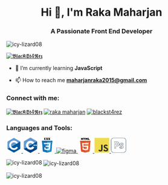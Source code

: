 <h1 align="center">Hi 👋, I'm Raka Maharjan</h1>
<h3 align="center">A Passionate Front End Developer</h3>

<p align="left"> <img src="https://komarev.com/ghpvc/?username=icy-lizard08&label=Profile%20views&color=0e75b6&style=flat" alt="icy-lizard08" /> </p>

<p align="left"> <a href="https://twitter.com/𝕭𝖑𝖆𝖈𝕶𝕾𝖙4𝕽𝖊𝖟" target="blank"><img src="https://img.shields.io/twitter/follow/𝕭𝖑𝖆𝖈𝕶𝕾𝖙4𝕽𝖊𝖟?logo=twitter&style=for-the-badge" alt="𝕭𝖑𝖆𝖈𝕶𝕾𝖙4𝕽𝖊𝖟" /></a> </p>

- 🌱 I’m currently learning **JavaScript**

- 📫 How to reach me **maharjanraka2015@gmail.com**

<h3 align="left">Connect with me:</h3>
<p align="left">
<a href="https://twitter.com/𝕭𝖑𝖆𝖈𝕶𝕾𝖙4𝕽𝖊𝖟" target="blank"><img align="center" src="https://raw.githubusercontent.com/rahuldkjain/github-profile-readme-generator/master/src/images/icons/Social/twitter.svg" alt="𝕭𝖑𝖆𝖈𝕶𝕾𝖙4𝕽𝖊𝖟" height="30" width="40" /></a>
<a href="https://fb.com/raka maharjan" target="blank"><img align="center" src="https://raw.githubusercontent.com/rahuldkjain/github-profile-readme-generator/master/src/images/icons/Social/facebook.svg" alt="raka maharjan" height="30" width="40" /></a>
<a href="https://instagram.com/blackst4rez" target="blank"><img align="center" src="https://raw.githubusercontent.com/rahuldkjain/github-profile-readme-generator/master/src/images/icons/Social/instagram.svg" alt="blackst4rez" height="30" width="40" /></a>
</p>

<h3 align="left">Languages and Tools:</h3>
<p align="left"> <a href="https://www.cprogramming.com/" target="_blank" rel="noreferrer"> <img src="https://raw.githubusercontent.com/devicons/devicon/master/icons/c/c-original.svg" alt="c" width="40" height="40"/> </a> <a href="https://www.w3schools.com/cpp/" target="_blank" rel="noreferrer"> <img src="https://raw.githubusercontent.com/devicons/devicon/master/icons/cplusplus/cplusplus-original.svg" alt="cplusplus" width="40" height="40"/> </a> <a href="https://www.w3schools.com/css/" target="_blank" rel="noreferrer"> <img src="https://raw.githubusercontent.com/devicons/devicon/master/icons/css3/css3-original-wordmark.svg" alt="css3" width="40" height="40"/> </a> <a href="https://www.figma.com/" target="_blank" rel="noreferrer"> <img src="https://www.vectorlogo.zone/logos/figma/figma-icon.svg" alt="figma" width="40" height="40"/> </a> <a href="https://www.w3.org/html/" target="_blank" rel="noreferrer"> <img src="https://raw.githubusercontent.com/devicons/devicon/master/icons/html5/html5-original-wordmark.svg" alt="html5" width="40" height="40"/> </a> <a href="https://developer.mozilla.org/en-US/docs/Web/JavaScript" target="_blank" rel="noreferrer"> <img src="https://raw.githubusercontent.com/devicons/devicon/master/icons/javascript/javascript-original.svg" alt="javascript" width="40" height="40"/> </a> <a href="https://www.photoshop.com/en" target="_blank" rel="noreferrer"> <img src="https://raw.githubusercontent.com/devicons/devicon/master/icons/photoshop/photoshop-line.svg" alt="photoshop" width="40" height="40"/> </a> </p>

<p><img align="left" src="https://github-readme-stats.vercel.app/api/top-langs?username=icy-lizard08&show_icons=true&locale=en&layout=compact" alt="icy-lizard08" /></p>

<p>&nbsp;<img align="center" src="https://github-readme-stats.vercel.app/api?username=icy-lizard08&show_icons=true&locale=en" alt="icy-lizard08" /></p>

<p><img align="center" src="https://github-readme-streak-stats.herokuapp.com/?user=icy-lizard08&" alt="icy-lizard08" /></p>
